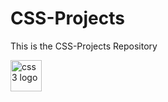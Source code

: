 # CSS-Projects
This is the CSS-Projects Repository

<img src="https://cdn.jsdelivr.net/gh/devicons/devicon/icons/css3/css3-original.svg" height="50" alt="css3 logo"/>
